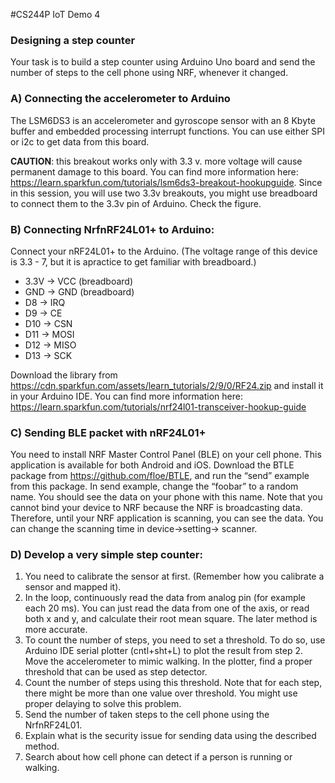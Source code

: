#CS244P IoT Demo 4

### Designing a step counter

Your task is to build a step counter using Arduino Uno board and send the number of steps to the
cell phone using NRF, whenever it changed.

### A) Connecting the accelerometer to Arduino

The LSM6DS3 is an accelerometer and gyroscope sensor with an 8 Kbyte buffer and embedded processing interrupt functions. You can use either SPI or i2c to get data from this board.

**CAUTION**: this breakout works only with 3.3 v. more voltage will cause permanent damage to this
board. You can find more information here: https://learn.sparkfun.com/tutorials/lsm6ds3-breakout-hookupguide. Since in this session, you will use two 3.3v breakouts, you might use breadboard to connect them to the 3.3v pin of Arduino. Check the figure. 

### B) Connecting NrfnRF24L01+ to Arduino:

Connect your nRF24L01+ to the Arduino. (The voltage range of this device is 3.3 - 7, but it is apractice to get familiar with breadboard.)

- 3.3V → VCC (breadboard)
- GND → GND (breadboard)
- D8 → IRQ
- D9 → CE
- D10 → CSN
- D11 → MOSI
- D12 → MISO
- D13 → SCK

Download the library from https://cdn.sparkfun.com/assets/learn_tutorials/2/9/0/RF24.zip and
install it in your Arduino IDE. You can find more information here:
https://learn.sparkfun.com/tutorials/nrf24l01-transceiver-hookup-guide

### C) Sending BLE packet with nRF24L01+

You need to install NRF Master Control Panel (BLE) on your cell phone. This application is available for both Android and iOS. Download the BTLE package from https://github.com/floe/BTLE, and run the “send” example from this package. In send example, change the “foobar” to a random name. You should see the data on your phone with this name. Note that you cannot bind your device to NRF because the NRF is broadcasting data. Therefore, until your NRF application is scanning, you can see the data. You can change the scanning time in device->setting-> scanner.

### D) Develop a very simple step counter:

1. You need to calibrate the sensor at first. (Remember how you calibrate a sensor and
   mapped it).
2. In the loop, continuously read the data from analog pin (for example each 20 ms). You can
   just read the data from one of the axis, or read both x and y, and calculate their root mean
   square. The later method is more accurate.
3. To count the number of steps, you need to set a threshold. To do so, use Arduino IDE
   serial plotter (cntl+sht+L) to plot the result from step 2. Move the accelerometer to mimic
   walking. In the plotter, find a proper threshold that can be used as step detector.
4. Count the number of steps using this threshold. Note that for each step, there might be
   more than one value over threshold. You might use proper delaying to solve this problem.
5. Send the number of taken steps to the cell phone using the NrfnRF24L01.
6. Explain what is the security issue for sending data using the described method.
7. Search about how cell phone can detect if a person is running or walking.